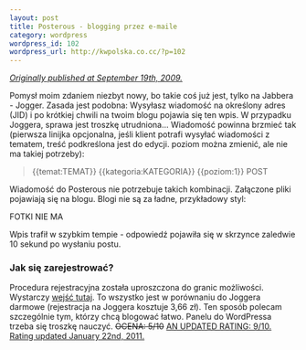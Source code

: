 ```yaml
--- 
layout: post
title: Posterous - blogging przez e-maile
category: wordpress
wordpress_id: 102
wordpress_url: http://kwpolska.co.cc/?p=102
---
```

<ins>_Originally published at September 19th, 2009._</ins>

Pomysł moim zdaniem niezbyt nowy, bo takie coś już jest, tylko na Jabbera - Jogger. Zasada jest podobna: Wysyłasz wiadomość na określony adres (JID) i po krótkiej chwili na twoim blogu pojawia się ten wpis. W przypadku Joggera, sprawa jest troszkę utrudniona... Wiadomość powinna brzmieć tak (pierwsza linijka opcjonalna, jeśli klient potrafi wysyłać wiadomości z tematem, treść podkreślona jest do edycji. poziom można zmienić, ale nie ma takiej potrzeby):

> {{temat:TEMAT}}
> {{kategoria:KATEGORIA}}
> {{poziom:1}}
> POST

Wiadomość do Posterous nie potrzebuje takich kombinacji. Załączone pliki pojawiają się na blogu. Blogi nie są za ładne, przykładowy styl:

FOTKI NIE MA

Wpis trafił w szybkim tempie - odpowiedź pojawiła się w skrzynce zaledwie 10 sekund po wysłaniu postu.

### Jak się zarejestrować?

Procedura rejestracyjna została uproszczona do granic możliwości. Wystarczy [wejść tutaj](https://posterous.com/register). To wszystko jest w porównaniu do Joggera darmowe (rejestracja na Joggera kosztuje 3,66 zł). Ten sposób polecam szczególnie tym, którzy chcą blogować łatwo. Panelu do WordPressa trzeba się troszkę nauczyć.
<del>OCENA: 5/10</del>
<ins>AN UPDATED RATING: 9/10. Rating updated January 22nd, 2011.</ins>

